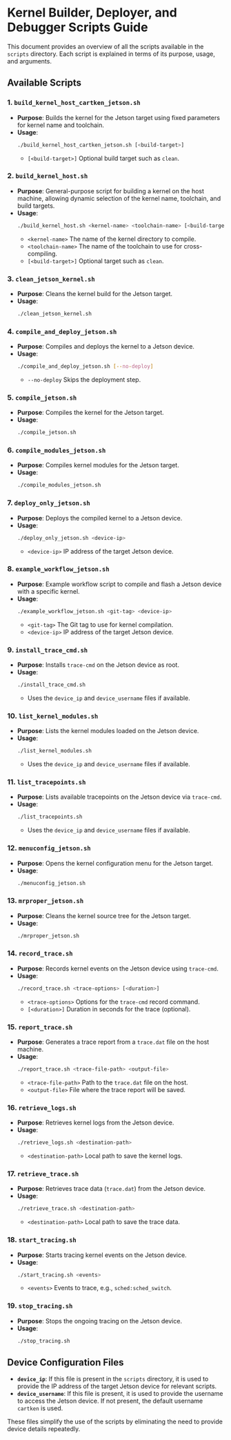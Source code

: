 # Kernel Builder, Deployer, and Debugger Scripts Guide

This document provides an overview of all the scripts available in the `scripts` directory. Each script is explained in terms of its purpose, usage, and arguments.

## Available Scripts

### 1. `build_kernel_host_cartken_jetson.sh`

- **Purpose**: Builds the kernel for the Jetson target using fixed parameters for kernel name and toolchain.
- **Usage**:
  ```bash
  ./build_kernel_host_cartken_jetson.sh [<build-target>]
  ```
  - `[<build-target>]` Optional build target such as `clean`.

### 2. `build_kernel_host.sh`

- **Purpose**: General-purpose script for building a kernel on the host machine, allowing dynamic selection of the kernel name, toolchain, and build targets.
- **Usage**:
  ```bash
  ./build_kernel_host.sh <kernel-name> <toolchain-name> [<build-target>]
  ```
  - `<kernel-name>` The name of the kernel directory to compile.
  - `<toolchain-name>` The name of the toolchain to use for cross-compiling.
  - `[<build-target>]` Optional target such as `clean`.

### 3. `clean_jetson_kernel.sh`

- **Purpose**: Cleans the kernel build for the Jetson target.
- **Usage**:
  ```bash
  ./clean_jetson_kernel.sh
  ```

### 4. `compile_and_deploy_jetson.sh`

- **Purpose**: Compiles and deploys the kernel to a Jetson device.
- **Usage**:
  ```bash
  ./compile_and_deploy_jetson.sh [--no-deploy]
  ```
  - `--no-deploy` Skips the deployment step.

### 5. `compile_jetson.sh`

- **Purpose**: Compiles the kernel for the Jetson target.
- **Usage**:
  ```bash
  ./compile_jetson.sh
  ```

### 6. `compile_modules_jetson.sh`

- **Purpose**: Compiles kernel modules for the Jetson target.
- **Usage**:
  ```bash
  ./compile_modules_jetson.sh
  ```

### 7. `deploy_only_jetson.sh`

- **Purpose**: Deploys the compiled kernel to a Jetson device.
- **Usage**:
  ```bash
  ./deploy_only_jetson.sh <device-ip>
  ```
  - `<device-ip>` IP address of the target Jetson device.

### 8. `example_workflow_jetson.sh`

- **Purpose**: Example workflow script to compile and flash a Jetson device with a specific kernel.
- **Usage**:
  ```bash
  ./example_workflow_jetson.sh <git-tag> <device-ip>
  ```
  - `<git-tag>` The Git tag to use for kernel compilation.
  - `<device-ip>` IP address of the target Jetson device.

### 9. `install_trace_cmd.sh`

- **Purpose**: Installs `trace-cmd` on the Jetson device as root.
- **Usage**:
  ```bash
  ./install_trace_cmd.sh
  ```
  - Uses the `device_ip` and `device_username` files if available.

### 10. `list_kernel_modules.sh`

- **Purpose**: Lists the kernel modules loaded on the Jetson device.
- **Usage**:
  ```bash
  ./list_kernel_modules.sh
  ```
  - Uses the `device_ip` and `device_username` files if available.

### 11. `list_tracepoints.sh`

- **Purpose**: Lists available tracepoints on the Jetson device via `trace-cmd`.
- **Usage**:
  ```bash
  ./list_tracepoints.sh
  ```
  - Uses the `device_ip` and `device_username` files if available.

### 12. `menuconfig_jetson.sh`

- **Purpose**: Opens the kernel configuration menu for the Jetson target.
- **Usage**:
  ```bash
  ./menuconfig_jetson.sh
  ```

### 13. `mrproper_jetson.sh`

- **Purpose**: Cleans the kernel source tree for the Jetson target.
- **Usage**:
  ```bash
  ./mrproper_jetson.sh
  ```

### 14. `record_trace.sh`

- **Purpose**: Records kernel events on the Jetson device using `trace-cmd`.
- **Usage**:
  ```bash
  ./record_trace.sh <trace-options> [<duration>]
  ```
  - `<trace-options>` Options for the `trace-cmd` record command.
  - `[<duration>]` Duration in seconds for the trace (optional).

### 15. `report_trace.sh`

- **Purpose**: Generates a trace report from a `trace.dat` file on the host machine.
- **Usage**:
  ```bash
  ./report_trace.sh <trace-file-path> <output-file>
  ```
  - `<trace-file-path>` Path to the `trace.dat` file on the host.
  - `<output-file>` File where the trace report will be saved.

### 16. `retrieve_logs.sh`

- **Purpose**: Retrieves kernel logs from the Jetson device.
- **Usage**:
  ```bash
  ./retrieve_logs.sh <destination-path>
  ```
  - `<destination-path>` Local path to save the kernel logs.

### 17. `retrieve_trace.sh`

- **Purpose**: Retrieves trace data (`trace.dat`) from the Jetson device.
- **Usage**:
  ```bash
  ./retrieve_trace.sh <destination-path>
  ```
  - `<destination-path>` Local path to save the trace data.

### 18. `start_tracing.sh`

- **Purpose**: Starts tracing kernel events on the Jetson device.
- **Usage**:
  ```bash
  ./start_tracing.sh <events>
  ```
  - `<events>` Events to trace, e.g., `sched:sched_switch`.

### 19. `stop_tracing.sh`

- **Purpose**: Stops the ongoing tracing on the Jetson device.
- **Usage**:
  ```bash
  ./stop_tracing.sh
  ```

## Device Configuration Files

- **`device_ip`**: If this file is present in the `scripts` directory, it is used to provide the IP address of the target Jetson device for relevant scripts.
- **`device_username`**: If this file is present, it is used to provide the username to access the Jetson device. If not present, the default username `cartken` is used.

These files simplify the use of the scripts by eliminating the need to provide device details repeatedly.

